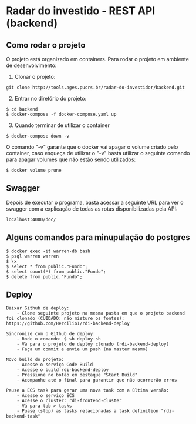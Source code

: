 # Radar do investido - REST API (backend)

## Como rodar o projeto

O projeto está organizado em containers. Para rodar o projeto em ambiente de desenvolvimento:

1. Clonar o projeto:
```
git clone http://tools.ages.pucrs.br/radar-do-investidor/backend.git
```
2. Entrar no diretório do projeto:
```
$ cd backend
$ docker-compose -f docker-compose.yaml up
```

3. Quando terminar de utilizar o container
```
$ docker-compose down -v
```

O comando "-v" garante que o docker vai apagar o volume criado pelo container, caso esqueça de utilizar o "-v" 
basta utilizar o seguinte comando para apagar volumes que não estão sendo utilizados:

```
$ docker volume prune
```

## Swagger

Depois de executar o programa, basta acessar a seguinte URL para ver o swagger com a explicação de todas as rotas disponibilizadas pela API:

```
localhost:4000/doc/
```

## Alguns comandos para minupulação do postgres

```
$ docker exec -it warren-db bash
$ psql warren warren
$ \x
$ select * from public."Fundo";
$ select count(*) from public."Fundo";
$ delete from public."Fundo";
```

## Deploy
```
Baixar Github de deploy:
    - Clone seguinte projeto na mesma pasta em que o projeto backend foi clonado (CUIDADO: não misture os fontes): https://github.com/Hercilio1/rdi-backend-deploy

Sincronize com o Github de deploy:
    - Rode o comando: $ sh deploy.sh
    - Vá para o projeto de deploy clonado (rdi-backend-deploy)
    - Faça um commit e envie um push (na master mesmo)

Novo build do projeto:
    - Acesse o serviço Code Build
    - Acesse o build rdi-backend-deploy
    - Pressione no botão em destaque "Start Build"
    - Acompanhe até o final para garantir que não ocorrerão erros

Pause a ECS task para gerar uma nova task com a última versão:
    - Acesse o serviço ECS
    - Acesse o cluster: rdi-frontend-cluster
    - Vá para tab > tasks
    - Puase (stop) as tasks relacionadas a task definition "rdi-backend-task"
```